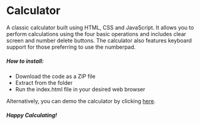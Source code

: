 # Calculator
A classic calculator built using HTML, CSS and JavaScript. It allows you to perform calculations using the four basic operations and includes clear screen and number delete buttons. The calculator also features keyboard support for those preferring to use the numberpad.
##### How to install:
- Download the code as a ZIP file
- Extract from the folder
- Run the index.html file in your desired web browser

Alternatively, you can demo the calculator by clicking [here](https://brajpatel.github.io/calculator-old/).

##### Happy Calculating!
